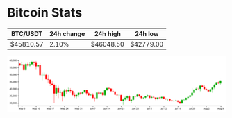 # Bitcoin Stats

BTC/USDT|24h change|24h high|24h low|
|---|---|---|---|
|$45810.57|2.10%|$46048.50|$42779.00|

<img src="./chart.svg">
